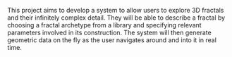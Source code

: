 This project aims to develop a system to allow users to explore 3D fractals and their infinitely complex detail. They will be able to describe a fractal by choosing a fractal archetype from a library and specifying relevant parameters involved in its construction. The system will then generate geometric data on the fly as the user navigates around and into it in real time.